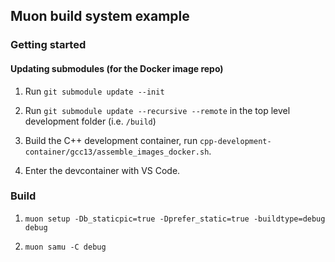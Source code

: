 ## Muon build system example

### Getting started

#### Updating submodules (for the Docker image repo)

1. Run `git submodule update --init`

2. Run `git submodule update --recursive --remote` in the top level development folder (i.e. `/build`)

1. Build the C++ development container, run `cpp-development-container/gcc13/assemble_images_docker.sh`.

2. Enter the devcontainer with VS Code.

### Build

1. `muon setup -Db_staticpic=true -Dprefer_static=true -buildtype=debug debug`

2. `muon samu -C debug`


